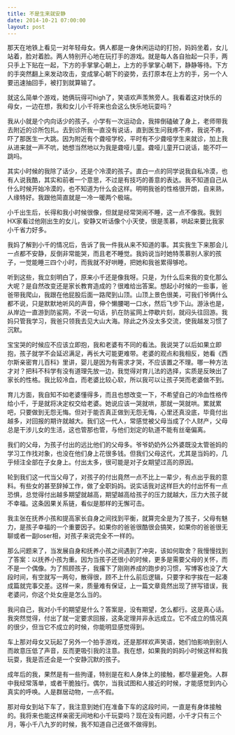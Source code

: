 ```yaml
---
title: 不是生来就安静
date: 2014-10-21 07:00:00
layout: post
---
```


那天在地铁上看见一对年轻母女。俩人都是一身休闲运动的打扮，妈妈坐着，女儿站着，脸对着脸。两人特别开心地在玩打手的游戏。就是每人各自抬起一只手，两只手上下贴在一起，下方的手掌掌心朝上，上方的手掌掌心朝下，静静等待。下方的手突然翻上来发动攻击，变成掌心朝下的姿势，去打原本在上方的手，另一个人要迅速抽回手，被打到就算输了。

就这么简单个游戏，她俩玩得可high了，笑语欢声羡煞旁人。我看着这对快乐的母女，一边在想，我和女儿小千将来也会这么快乐地玩耍吗？

我从小就是个内向话少的孩子。小学有一次运动会，我摔倒磕破了身上，老师带我去附近的诊所包扎。去到诊所我一直没有说话，直到医生问我疼不疼，我说不疼，吓了那医生一大跳。因为附近有个聋哑学校，平时有不少聋哑学生来就诊，加上我从进来就一声不吭，她想当然地以为我是聋哑儿童。聋哑儿童开口说话，能不吓一跳吗。

其实小时候的我除了话少，还是个冷漠的孩子。直白一点的同学说我自私冷漠，也有人说我酷，其实和前者一个意思，不过是有技巧的善意的表达。我不知道自己从什么时候开始冷漠的，也不知道为什么会这样。明明我爸的性格很开朗，自来熟，人缘特好。我跟他简直就是一冷一暖两个极端。

小千出生后，长得和我小时候很像，但就是经常哭闹不睡，这一点不像我。我到HX家看过他刚出生的女儿，安静又听话像个小天使，很是羡慕，哄起来要比我家小千省力好多。

我妈了解到小千的情况后，告诉了我一件我从来不知道的事。其实我生下来那会儿一点都不安静，反倒非常能哭，而且老不睡觉。我妈说当时她特羡慕别人家的孩子，一觉能睡三四个小时，而我就不好哄睡，把她和我爸累得够呛。

听到这些，我立刻明白了，原来小千还是像我呀。只是，为什么后来我的变化那么大呢？是自然改变还是家长教育造成的？很难给出答案。想起小时候的一些事，爸爸带我爬山，我跟在他屁股后面一路爬到山顶。山顶上景色很美，可我们爷俩什么都不说，只是默默地听风的声音，伸个懒腰喝一口水，然后飞步下山。游泳也是，从岸边一直游到防鲨网，不说一句话，扒在防鲨网上停歇片刻，就闷头往回游。我妈只管我学习，我爸只领我去见大山大海。除此之外没太多交流，使我越发习惯了沉默。

宝宝哭的时候应不应该立即抱，我和老婆有不同的看法。我说哭了以后如果立即抱，孩子就学不会延迟满足，再长大可能更难带。老婆的观点和我相反，她看《西尔斯亲密育儿百科》里讲，婴儿是因为有需求才哭，不应该置之不理。哪一种方法才对？把科不科学有没有道理先放一边，我觉得对育儿法的选择，实质是反映出了家长的性格。我比较冷血，而老婆比较心软，所以我可以让孩子哭而老婆做不到。

育儿方面，我自知不如老婆懂得多，而且也想改变一下，不希望自己的冷血性格传给小千，于是就将决定权交给老婆。她说应该一哭就哄，那就一哭就哄。累就累吧，只要做到无怨无悔。但对于能否真正做到无怨无悔，心里还真没底，毕竟付出越多，对回报的期许就越大。我们这一代人，常感觉被父母当成了个人财产，父母总是干涉儿女的生活，这也管那也管，与他们划定的轨道不能有丝毫偏离。

我们的父母，为孩子付出的远比他们的父母多。爷爷奶奶外公外婆既没太管爸妈的学习工作找对象，也没在他们身上花很多钱。但我们父母这代，尤其是当妈的，几乎倾注全部在子女身上。付出太多，很可能是对子女期望过高的原因。

轮到我们这一代当父母了，对孩子的付出竟然一点不比上一辈少，有点出乎我的意料。有些女的甚至辞掉工作，做了全职妈妈。说实话我对这样巨大的付出怀有一点恐惧，总觉得付出越多期望就越高，期望越高给孩子的压力就越大，压力大孩子就不幸福。这条因果关系链，看似是那样的无懈可击。

我主张在抚养小孩和提高家长自身之间找到平衡，就算完全是为了孩子，父母有魅力，是孩子幸福的一个重要因子。如果你的爸爸很酷很会搞笑，如果你的爸爸很无聊或者一副loser相，对孩子来说完全不一样的。

那么问题来了，当发展自身和抚养小孩之间遇到了冲突，该如何取舍？我慢慢找到了答案：以抚养小孩为重。因为当孩子还很小的时候，更多是需要父母的关怀，而不是一个偶像。为了照顾孩子，我撂下了刚刚养成的跑步的习惯，写博客也没了大段时间，有空就写一两句，散得很，顾不上什么前后逻辑，只要字和字挨在一起凑成篇就完事交差。这样一来，质量难有保证，上一篇文章竟然出现了拼写错误，我老婆问，你这个处女座是怎么当的。

我问自己，我对小千的期望是什么？答案是，没有期望，怎么都行。这是真心话。我突然觉得，付出了就一定要求回报，这条定理并非永远成立。它不成立的情况真的很少，但当它不成立的时候，你能明显感觉得到。

车上那对母女又玩起了另外一个拍手游戏，还是那样欢声笑语，她们怕影响到别人而故意压低了声音，反而更吸引我的注意。我在想，如果我的妈妈小时候这样和我玩耍，我是否还会是一个安静沉默的孩子。

成年后的我，果然是有一些拘谨，特别是在和人身体上的接触，都尽量避免。人群中我经常落单，或者干脆独行。偶尔，当我试图和人接近的时候，才能感觉到内心真实的呼唤。人是群居动物，一点不假。

那对母女到站下车了，我注意到她们在准备下车的这段时间，一直是有身体接触的。我将来也能这样亲密无间地和小千玩耍吗？现在没有问题，小千才只有三个月，等小千八九岁的时候，我不知道自己还做不做得到。
